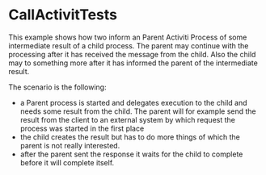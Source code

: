 # CallActivitTests

This example shows how two inform an Parent Activiti Process of some intermediate result of a child process. 
The parent may continue with the processing after it has received the message from the child.
Also the child may to something more after it has informed the parent of the intermediate result.

The scenario is the following:
- a Parent process is started and delegates execution to the child and needs some result from the child. The parent will for example send 
the result from the client to an external system by which request the process was started in the first place
- the child creates the result but has to do more things of which the parent is not really interested. 
- after the parent sent the response it waits for the child to complete before it will complete itself.
